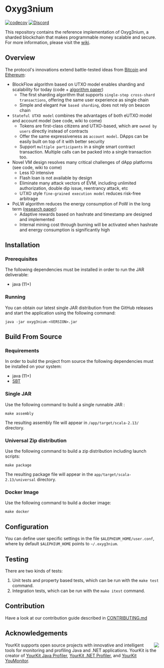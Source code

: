 Oxyg3nium
=========
[![codecov][codecov-badge]][codecov-link]
[![Discord][discord-badge]][discord-link]

This repository contains the reference implementation of Oxyg3nium, a sharded
blockchain that makes programmable money scalable and secure. For more information, please visit the [wiki](https://wiki.oxyg3nium.org/).

## Overview

The protocol's innovations extend battle-tested ideas from [Bitcoin](https://bitcoin.org/bitcoin.pdf) and [Ethereum](https://ethereum.org/en/whitepaper/):

* BlockFlow algorithm based on UTXO model enables sharding and scalability for today (code + [algorithm paper](https://github.com/oxyg3nium/research/blob/master/oxyg3nium.pdf))
  * The first sharding algorithm that supports `single-step cross-shard transactions`, offering the same user experience as single chain
  * Simple and elegant `PoW based sharding`, does not rely on beacon chain
* `Stateful UTXO model` combines the advantages of both eUTXO model and account model (see code, wiki to come)
  * Tokens are first-class citizens and UTXO-based, which are `owned by users` directly instead of contracts
  * Offer the same expressiveness as `account model`. DApps can be easily built on top of it with better security
  * Support `multiple participants` in a single smart contract transaction. Multiple calls can be packed into a single transaction too.
* Novel VM design resolves many critical challenges of dApp platforms (see code, wiki to come)
  * Less IO intensive
  * Flash loan is not available by design
  * Eliminate many attack vectors of EVM, including unlimited authorization, double dip issue, reentrancy attack, etc
  * UTXO style `fine-grained execution model` reduces risk-free arbitrage
* PoLW algorithm reduces the energy consumption of PoW in the long term ([research paper](https://github.com/oxyg3nium/research/blob/master/polw.pdf))
  * Adaptive rewards based on hashrate and timestamp are designed and implemented
  * Internal mining cost through burning will be activated when hashrate and energy consumption is significantly high

## Installation

### Prerequisites

The following dependencies must be installed in order to run the JAR deliverable:

- java (11+)

### Running

You can obtain our latest single JAR distribution from the GitHub releases and start the application using the following command:

    java -jar oxyg3nium-<VERSION>.jar

## Build From Source

### Requirements

In order to build the project from source the following dependencies must be installed on your system:
- java (11+)
- [SBT](https://docs.scala-lang.org/getting-started/sbt-track/getting-started-with-scala-and-sbt-on-the-command-line.html)

### Single JAR

Use the following command to build a single runnable JAR :

    make assembly

The resulting assembly file will appear in `/app/target/scala-2.13/` directory.

### Universal Zip distribution

Use the following command to build a zip distribution including launch scripts:

    make package

The resulting package file will appear in the `app/target/scala-2.13/universal` directory.

### Docker Image

Use the following command to build a docker image:

    make docker

## Configuration

You can define user specific settings in the file `$ALEPHIUM_HOME/user.conf`, where by default `$ALEPHIUM_HOME` points to `~/.oxyg3nium`.

## Testing

There are two kinds of tests:

1) Unit tests and property based tests, which can be run with the `make test` command.
2) Integration tests, which can be run with the `make itest` command.

## Contribution

Have a look at our contribution guide described in [CONTRIBUTING.md](CONTRIBUTING.md)

[codecov-badge]: https://codecov.io/gh/oxyg3nium/oxyg3nium/branch/master/graph/badge.svg?token=0CK4HQ910R
[codecov-link]: https://codecov.io/gh/oxyg3nium/oxyg3nium
[discord-badge]: https://img.shields.io/discord/747741246667227157?logo=discord
[discord-link]: https://discord.gg/JErgRBfRSB

## Acknowledgements

<img src="https://www.yourkit.com/images/yklogo.png" align="right" />

YourKit supports open source projects with innovative and intelligent tools
for monitoring and profiling Java and .NET applications.
YourKit is the creator of <a href="https://www.yourkit.com/java/profiler/">YourKit Java Profiler</a>,
<a href="https://www.yourkit.com/.net/profiler/">YourKit .NET Profiler</a>,
and <a href="https://www.yourkit.com/youmonitor/">YourKit YouMonitor</a>.
